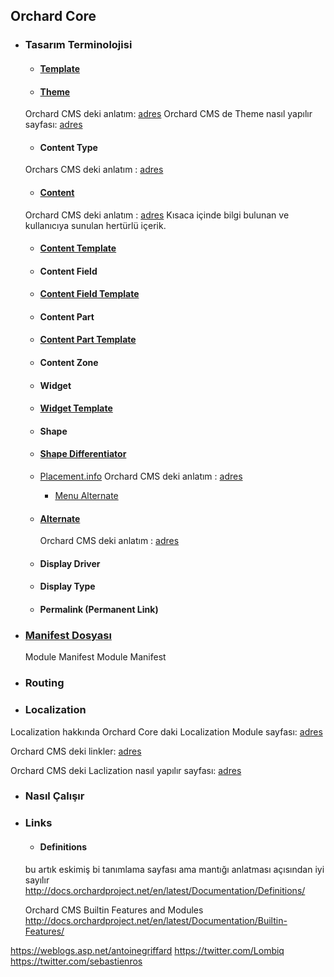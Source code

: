 ## Orchard Core 

- ### Tasarım Terminolojisi

  - #### [Template](https://orchardcore.readthedocs.io/en/latest/OrchardCore.Modules/OrchardCore.Templates/README/#available-templates)

  - #### [Theme](https://orchardcore.readthedocs.io/en/latest/OrchardCore.Modules/OrchardCore.Themes/README/)
  
  Orchard CMS deki anlatım: [adres](http://docs.orchardproject.net/en/latest/Documentation/How-Orchard-works/#themes)
  Orchard CMS de Theme nasıl yapılır sayfası: [adres](http://docs.orchardproject.net/en/latest/Documentation/Writing-a-new-theme)

  - #### Content Type

  Orchars CMS deki anlatım : [adres](http://docs.orchardproject.net/en/latest/Documentation/How-Orchard-works/#content-type-system)

  - #### [Content](https://orchardcore.readthedocs.io/en/latest/OrchardCore.Modules/OrchardCore.Contents/README/)

  Orchard CMS deki anlatım : [adres](http://docs.orchardproject.net/en/latest/Documentation/Basic-Orchard-Concepts/#content)
  Kısaca içinde bilgi bulunan ve kullanıcıya sunulan hertürlü içerik. 


  - #### [Content Template](https://orchardcore.readthedocs.io/en/latest/OrchardCore.Modules/OrchardCore.Templates/README/#content-templates)

  - #### Content Field


  - #### [Content Field Template](https://orchardcore.readthedocs.io/en/latest/OrchardCore.Modules/OrchardCore.Templates/README/#content-field-templates)

  - #### Content Part

  - #### [Content Part Template](https://orchardcore.readthedocs.io/en/latest/OrchardCore.Modules/OrchardCore.Templates/README/#content-part-templates)

  - #### Content Zone

  - #### Widget

  - #### [Widget Template](https://orchardcore.readthedocs.io/en/latest/OrchardCore.Modules/OrchardCore.Templates/README/#widget-templates)



  - #### Shape

  - #### [Shape Differentiator](https://orchardcore.readthedocs.io/en/latest/OrchardCore.Modules/OrchardCore.Templates/README/#shape-differentiators)

  - [Placement.info](https://orchardcore.readthedocs.io/en/latest/OrchardCore/OrchardCore.DisplayManagement/README/)
    Orchard CMS deki anlatım : [adres](http://docs.orchardproject.net/en/latest/Documentation/Understanding-placement-info/)
    - [Menu Alternate](https://orchardcore.readthedocs.io/en/latest/OrchardCore.Modules/OrchardCore.Menu/README/#menu-alternates)
    



  - #### [Alternate](https://orchardcore.readthedocs.io/en/latest/OrchardCore.Modules/OrchardCore.Themes/README/#alternates)
    Orchard CMS deki anlatım : [adres](https://orchardcore.readthedocs.io/en/latest/OrchardCore.Modules/OrchardCore.Themes/README/#alternates)

    


  - #### Display Driver

  - #### Display Type

  - #### Permalink (Permanent Link)

- ### [Manifest Dosyası](http://docs.orchardproject.net/en/latest/Documentation/Manifest-files/)
  Module Manifest
  Module Manifest

- ### Routing

- ### Localization

Localization hakkında Orchard Core daki Localization Module sayfası: [adres](https://orchardcore.readthedocs.io/en/latest/OrchardCore.Modules/OrchardCore.Localization/README/)

Orchard CMS deki linkler: [adres](http://docs.orchardproject.net/en/latest/Documentation/How-Orchard-works/#localization)

Orchard CMS deki Laclization nasıl yapılır sayfası: [adres](http://docs.orchardproject.net/en/latest/Documentation/Creating-global-ready-applications/#localizing-the-orchard-application-and-orchard-modules)




- ### Nasıl Çalışır

- ### Links
  - #### Definitions
  bu artık eskimiş bi tanımlama sayfası ama mantığı anlatması açısından iyi sayılır
  http://docs.orchardproject.net/en/latest/Documentation/Definitions/
  
  Orchard CMS Builtin Features and Modules
  http://docs.orchardproject.net/en/latest/Documentation/Builtin-Features/
  
  




https://weblogs.asp.net/antoinegriffard
https://twitter.com/Lombiq
https://twitter.com/sebastienros


